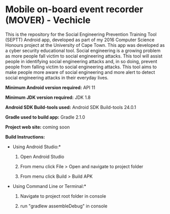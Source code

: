 # Mobile on-board event recorder (MOVER) - Vechicle

This is the repository for the Social Engineering Prevention Training Tool (SEPTT) Android app, developed as part of my 2016 Computer Science Honours project at the University of Cape Town. This app was developed as a cyber security educational tool. Social engineering is a growing problem as more people fall victim to social engineering attacks. This tool will assist people in identifying social engineering attacks and, in so doing, prevent people from falling victim to social engineering attacks. This tool aims to make people more aware of social engineering and more alert to detect social engineering attacks in their everyday lives.

**Minimum Android version required:** API 11

**Minimum JDK version required:** JDK 1.8

**Android SDK Build-tools used:** Android SDK Build-tools 24.0.1

**Gradle used to build app:** Gradle 2.1.0

**Project web site:** coming soon

**Build Instructions:**

* Using Android Studio:*
	
	1. Open Android Studio

	2. From menu click File > Open and navigate to project folder

	3. From menu click Build > Build APK
	

* Using Command Line or Terminal:*

	1. Navigate to project root folder in console

	2. run "gradlew assembleDebug" in console